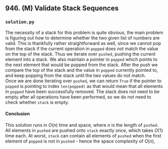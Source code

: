 ## 946. (M) Validate Stack Sequences

### `solution.py`
The necessity of a stack for this problem is quite obvious, the main problem is figuring out how to determine whether the two given list of numbers are valid. This is thankfully rather straightforward as well, since we cannot pop from the stack if the current operation in `popped` does not match the value on the top of the stack. Thus we iterate over `pushed`, pushing the current element into a stack. We also maintain a pointer in `popped` which points to the next element that would be popped from the stack. After the push we compare the top of the stack and the value in `popped` currently pointed to, and keep popping from the stack until the two values do not match.  
Once we are done iterating over `pushed`, we can return `True` if the pointer to `popped` is pointing to index `len(popped)` as that would mean that all elements in `popped` have been successfully removed. The stack does not need to be empty after all operations have been performed, so we do not need to check whether `stack` is empty.  

#### Conclusion
This solution runs in $O(n)$ time and space, where $n$ is the length of `pushed`. All elements in `pushed` are pushed onto `stack` exactly once, which takes $O(1)$ time each. At worst, `stack` can contain all elements of `pushed` when the first element of `popped` is not in `pushed` - hence the space complexity of $O(n)$,  
  

